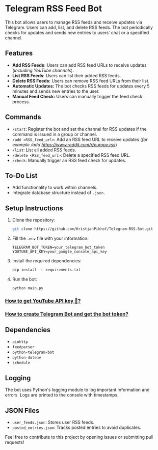 # Telegram RSS Feed Bot

This bot allows users to manage RSS feeds and receive updates via Telegram. Users can add, list, and delete RSS feeds. The bot periodically checks for updates and sends new entries to users' chat or a specified channel.

## Features

- **Add RSS Feeds:** Users can add RSS feed URLs to receive updates (_including YouTube channels_).
- **List RSS Feeds:** Users can list their added RSS feeds.
- **Delete RSS Feeds:** Users can remove RSS feed URLs from their list.
- **Automatic Updates:** The bot checks RSS feeds for updates every 5 minutes and sends new entries to the user.
- **Manual Feed Check:** Users can manually trigger the feed check process.

## Commands

- `/start`: Register the bot and set the channel for RSS updates if the command is issued in a group or channel.
- `/add <RSS_feed_url>`: Add an RSS feed URL to receive updates (_for example /add https://www.reddit.com/r/europe.rss_)
- `/list`: List all added RSS feeds.
- `/delete <RSS_feed_url>`: Delete a specified RSS feed URL.
- `/check`: Manually trigger an RSS feed check for updates.

## To-Do List

- Add functionality to work within channels.
- Integrate database structure instead of `.json`.

## Setup Instructions

1. Clone the repository:

    ```bash
    git clone https://github.com/KristjanPikhof/Telegram-RSS-Bot.git
    ```

2. Fill the `.env` file with your information:

    ```
    TELEGRAM_BOT_TOKEN=your_telegram_bot_token
    YOUTUBE_API_KEY=your_google_console_api_key
    ```

3. Install the required dependencies:

    ```bash
    pip install -r requirements.txt
    ```

4. Run the bot:

    ```bash
    python main.py
    ```

### [How to get YouTube API key 🔑?](https://developers.google.com/youtube/v3/getting-started)
### [How to create Telegram Bot and get the bot token?](https://core.telegram.org/bots/tutorial)

## Dependencies

- `aiohttp`
- `feedparser`
- `python-telegram-bot`
- `python-dotenv`
- `schedule`

## Logging

The bot uses Python's logging module to log important information and errors. Logs are printed to the console with timestamps.

## JSON Files

- `user_feeds.json`: Stores user RSS feeds.
- `posted_entries.json`: Tracks posted entries to avoid duplicates.

Feel free to contribute to this project by opening issues or submitting pull requests!
